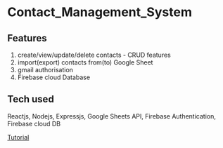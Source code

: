 # Contact_Management_System
## Features 
1. create/view/update/delete contacts - CRUD features
2. import(export) contacts from(to) Google Sheet
3. gmail authorisation
4. Firebase cloud Database
## Tech used 
Reactjs, Nodejs, Expressjs, Google Sheets API, Firebase Authentication, Firebase cloud DB

[Tutorial](https://reactrouter.com/en/main/start/tutorial)
